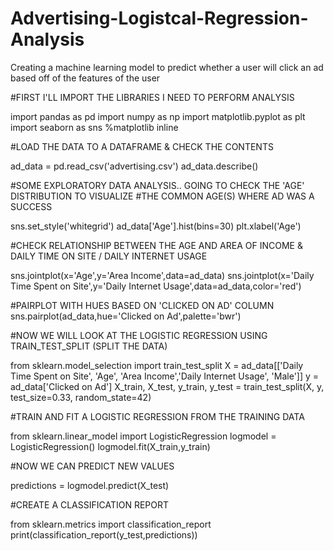 # Advertising-Logistcal-Regression-Analysis
Creating a machine learning model to predict whether a user will click an ad based off of the features of the user

#FIRST I'LL IMPORT THE LIBRARIES I NEED TO PERFORM ANALYSIS

import pandas as pd
import numpy as np
import matplotlib.pyplot as plt
import seaborn as sns
%matplotlib inline

#LOAD THE DATA TO A DATAFRAME & CHECK THE CONTENTS

ad_data = pd.read_csv('advertising.csv')
ad_data.describe()

#SOME EXPLORATORY DATA ANALYSIS.. GOING TO CHECK THE 'AGE' DISTRIBUTION TO VISUALIZE 
#THE COMMON AGE(S) WHERE AD WAS A SUCCESS

sns.set_style('whitegrid')
ad_data['Age'].hist(bins=30)
plt.xlabel('Age')

#CHECK RELATIONSHIP BETWEEN THE AGE AND AREA OF INCOME & DAILY TIME ON SITE / DAILY INTERNET USAGE

sns.jointplot(x='Age',y='Area Income',data=ad_data)
sns.jointplot(x='Daily Time Spent on Site',y='Daily Internet Usage',data=ad_data,color='red')

#PAIRPLOT WITH HUES BASED ON 'CLICKED ON AD' COLUMN
sns.pairplot(ad_data,hue='Clicked on Ad',palette='bwr')

#NOW WE WILL LOOK AT THE LOGISTIC REGRESSION USING TRAIN_TEST_SPLIT (SPLIT THE DATA)

from sklearn.model_selection import train_test_split
X = ad_data[['Daily Time Spent on Site', 'Age', 'Area Income','Daily Internet Usage', 'Male']]
y = ad_data['Clicked on Ad']
X_train, X_test, y_train, y_test = train_test_split(X, y, test_size=0.33, random_state=42)

#TRAIN AND FIT A LOGISTIC REGRESSION FROM THE TRAINING DATA

from sklearn.linear_model import LogisticRegression
logmodel = LogisticRegression()
logmodel.fit(X_train,y_train)

#NOW WE CAN PREDICT NEW VALUES

predictions = logmodel.predict(X_test)

#CREATE A CLASSIFICATION REPORT

from sklearn.metrics import classification_report
print(classification_report(y_test,predictions))
